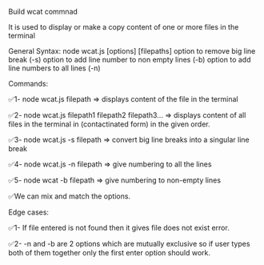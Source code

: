 Build wcat commnad

It is used to display or make a copy content of one or more files in the terminal 


General Syntax:
node wcat.js [options] [filepaths]
option to remove big line break (-s)
option to add line number to non empty lines (-b)
option to add line numbers to all lines (-n) 


Commands:

✅1- node wcat.js filepath => displays content of the file in the terminal 

✅2- node wcat.js filepath1 filepath2 filepath3... => displays content of all files in the terminal in (contactinated form) in the given order. 

✅3- node wcat.js -s filepath => convert big line breaks into a singular line break

✅4- node wcat.js -n filepath => give numbering to all the lines 

✅5- node wcat -b filepath => give numbering to non-empty lines

✅We can mix and match the options.



Edge cases:

✅1- If file entered is not found then it gives file does not exist error.

✅2- -n and -b are 2 options which are mutually exclusive so if user types both of them together only the first enter option should work.



